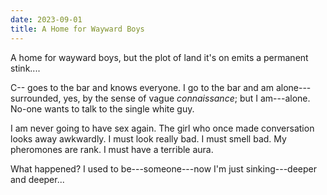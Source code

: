```yaml
---
date: 2023-09-01
title: A Home for Wayward Boys
---
```


A home for wayward boys, but the plot of land it's on emits a permanent stink....

C-- goes to the bar and knows everyone. I go to the bar and am alone---surrounded, yes, by the sense of vague *connaissance*; but I am---alone. No-one wants to talk to the single white guy.

I am never going to have sex again. The girl who once made conversation looks away awkwardly. I must look really bad. I must smell bad. My pheromones are rank. I must have a terrible aura. 

What happened? I used to be---someone---now I'm just sinking---deeper and deeper...

